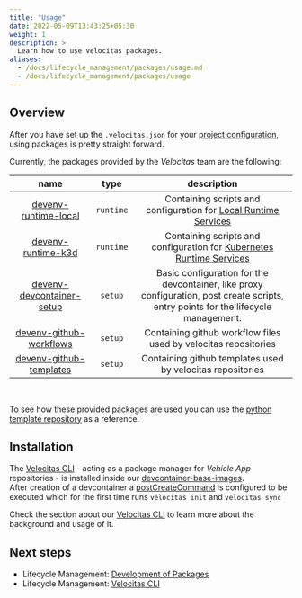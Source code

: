 ```yaml
---
title: "Usage"
date: 2022-05-09T13:43:25+05:30
weight: 1
description: >
  Learn how to use velocitas packages.
aliases:
  - /docs/lifecycle_management/packages/usage.md
  - /docs/lifecycle_management/packages/usage
---
```


## Overview

After you have set up the `.velocitas.json` for your [project configuration](/docs/lifecycle_management/project-configuration.md), using packages is pretty straight forward.

Currently, the packages provided by the _Velocitas_ team are the following:

| name | type | description |
|:--------:|:--------:|:---------------:|
|[devenv-runtime-local](https://github.com/eclipse-velocitas/devenv-runtime-local)|`runtime`| Containing scripts and configuration for [Local Runtime Services](/docs/tutorials/vehicle-app-runtime/run_runtime_services_locally/)|
|[devenv-runtime-k3d](https://github.com/eclipse-velocitas/devenv-runtime-k3d)|`runtime`| Containing scripts and configuration for [Kubernetes Runtime Services](/docs/tutorials/vehicle-app-runtime/run_runtime_services_kubernetes/)|
|[devenv-devcontainer-setup](https://github.com/eclipse-velocitas/devenv-devcontainer-setup)|`setup`| Basic configuration for the devcontainer, like proxy configuration, post create scripts, entry points for the lifecycle management. |
|[devenv-github-workflows](https://github.com/eclipse-velocitas/devenv-github-workflows)|`setup`| Containing github workflow files used by velocitas repositories |
|[devenv-github-templates](https://github.com/eclipse-velocitas/devenv-github-templates)|`setup`| Containing github templates used by velocitas repositories |

</br>

To see how these provided packages are used you can use the [python template repository](https://github.com/eclipse-velocitas/vehicle-app-python-template/blob/main/.velocitas.json) as a reference.

## Installation

The [Velocitas CLI](https://github.com/eclipse-velocitas/cli) - acting as a package manager for _Vehicle App_ repositories - is installed inside our [devcontainer-base-images](https://github.com/eclipse-velocitas/devcontainer-base-images).
</br>
After creation of a devcontainer a [postCreateCommand](https://github.com/eclipse-velocitas/vehicle-app-python-template/blob/main/.devcontainer/scripts/postCreateCommand.sh#L18) is configured to be executed which for the first time runs `velocitas init` and `velocitas sync`

Check the section about our [Velocitas CLI](https://github.com/eclipse-velocitas/cli) to learn more about the background and usage of it.

## Next steps

- Lifecycle Management: [Development of Packages](/docs/lifecycle_management/packages/development/)
- Lifecycle Management: [Velocitas CLI](/docs/lifecycle_management/cli/)
